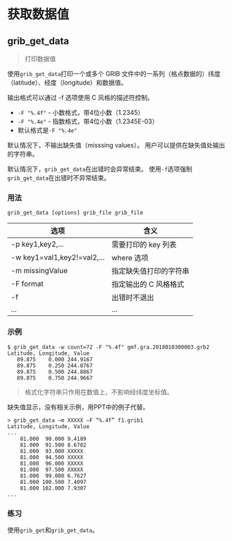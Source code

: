 # 获取数据值

## grib_get_data

> 打印数据值

使用`grib_get_data`打印一个或多个 GRIB 文件中的一系列（格点数据的）纬度（latitude）、经度（longitude）和数据值。

输出格式可以通过 -f 选项使用 C 风格的描述符控制。

- `-F "%.4f"` - 小数格式，带4位小数（1.2345）
- `-F "%.4e"` - 指数格式，带4位小数（1.2345E-03）
- 默认格式是`-F "%.4e"`

默认情况下，不输出缺失值（misssing values）。
用户可以提供在缺失值处输出的字符串。

默认情况下，`grib_get_data`在出错时会异常结束。
使用`-f`选项强制`grib_get_data`在出错时不异常结束。

### 用法

```
grib_get_data [options] grib_file grib_file
```

选项 | 含义
---|----
-p key1,key2,... | 需要打印的 key 列表
-w key1=val1,key2!=val2,... | where 选项
-m missingValue | 指定缺失值打印的字符串
-F format | 指定输出的 C 风格格式
-f | 出错时不退出
... | ...

### 示例

```
$ grib_get_data -w count=72 -F "%.4f" gmf.gra.2018010300003.grb2 
Latitude, Longitude, Value
   89.875    0.000 244.9167
   89.875    0.250 244.8767
   89.875    0.500 244.8867
   89.875    0.750 244.9667
```

> 格式化字符串只作用在数值上，不影响经纬度坐标值。

缺失值显示，没有相关示例，用PPT中的例子代替。

```
> grib_get_data –m XXXXX –F “%.4f” f1.grib1
Latitude, Longitude, Value
...
    81.000  90.000 9.4189 
    81.000  91.500 8.6782 
    81.000  93.000 XXXXX 
    81.000  94.500 XXXXX 
    81.000  96.000 XXXXX 
    81.000  97.500 XXXXX 
    81.000  99.000 6.7627 
    81.000 100.500 7.4097 
    81.000 102.000 7.9307
...
```

### 练习

使用`grib_get`和`grib_get_data`。
